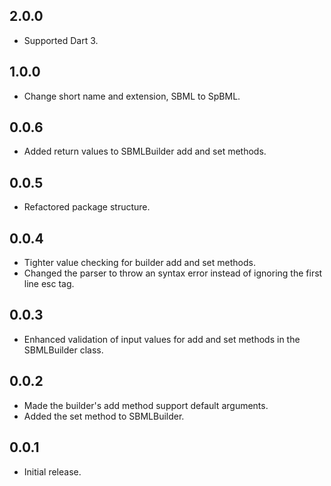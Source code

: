 ## 2.0.0
* Supported Dart 3.

## 1.0.0
* Change short name and extension, SBML to SpBML.

## 0.0.6
* Added return values to SBMLBuilder add and set methods.

## 0.0.5
* Refactored package structure.

## 0.0.4
* Tighter value checking for builder add and set methods.
* Changed the parser to throw an syntax error instead of ignoring the first line esc tag.

## 0.0.3
* Enhanced validation of input values for add and set methods in the SBMLBuilder class.

## 0.0.2

* Made the builder's add method support default arguments.
* Added the set method to SBMLBuilder.

## 0.0.1

* Initial release.
